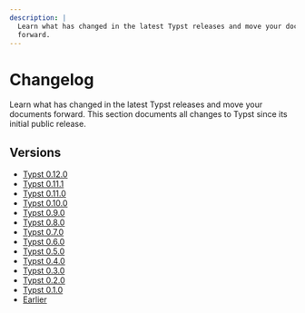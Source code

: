 ```yaml
---
description: |
  Learn what has changed in the latest Typst releases and move your documents
  forward.
---
```


# Changelog
Learn what has changed in the latest Typst releases and move your documents
forward. This section documents all changes to Typst since its initial public
release.

## Versions
- [Typst 0.12.0]($changelog/0.12.0)
- [Typst 0.11.1]($changelog/0.11.1)
- [Typst 0.11.0]($changelog/0.11.0)
- [Typst 0.10.0]($changelog/0.10.0)
- [Typst 0.9.0]($changelog/0.9.0)
- [Typst 0.8.0]($changelog/0.8.0)
- [Typst 0.7.0]($changelog/0.7.0)
- [Typst 0.6.0]($changelog/0.6.0)
- [Typst 0.5.0]($changelog/0.5.0)
- [Typst 0.4.0]($changelog/0.4.0)
- [Typst 0.3.0]($changelog/0.3.0)
- [Typst 0.2.0]($changelog/0.2.0)
- [Typst 0.1.0]($changelog/0.1.0)
- [Earlier]($changelog/earlier)
